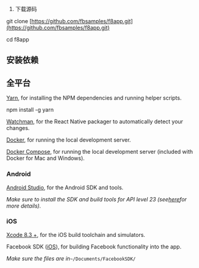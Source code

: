 1. 下载源码

git clone [https://github.com/fbsamples/f8app.git](https://github.com/fbsamples/f8app.git)

cd f8app

## 安装依赖

## 全平台

[Yarn](https://yarnpkg.com/en/docs/install), for installing the NPM dependencies and running helper scripts.

npm install -g yarn

[Watchman](https://facebook.github.io/watchman/docs/install.html), for the React Native packager to automatically detect your changes.



[Docker](https://docs.docker.com/engine/installation/), for running the local development server.

[Docker Compose](https://docs.docker.com/compose/install/), for running the local development server \(included with Docker for Mac and Windows\).

### Android

[Android Studio](https://developer.android.com/studio/install.html), for the Android SDK and tools.

_Make sure to install the SDK and build tools for API level 23 \(see_[_here_](https://facebook.github.io/react-native/docs/getting-started.html)_for more details\)._

### iOS

[Xcode 8.3 +](https://developer.apple.com/download/), for the iOS build toolchain and simulators.

Facebook SDK \([iOS](https://developers.facebook.com/docs/ios/)\), for building Facebook functionality into the app.

_Make sure the files are in_`~/Documents/FacebookSDK/`

